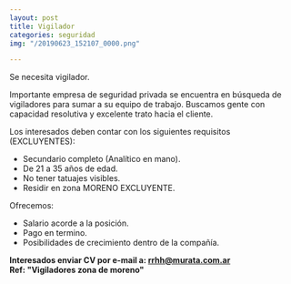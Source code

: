 ```yaml
---
layout: post
title: Vigilador
categories: seguridad
img: "/20190623_152107_0000.png"

---
```

Se necesita vigilador.

Importante empresa de seguridad privada se encuentra en búsqueda de vigiladores para sumar a su equipo de trabajo. Buscamos gente con capacidad resolutiva y excelente trato hacia el cliente.

Los interesados deben contar con los siguientes requisitos (EXCLUYENTES):

* Secundario completo (Analítico en mano).
* De 21 a 35 años de edad.
* No tener tatuajes visibles.
* Residir en zona MORENO EXCLUYENTE.

Ofrecemos:

* Salario acorde a la posición.
* Pago en termino.
* Posibilidades de crecimiento dentro de la compañía.

**Interesados enviar CV por e-mail a: rrhh@murata.com.ar  
Ref: "Vigiladores zona de moreno"**